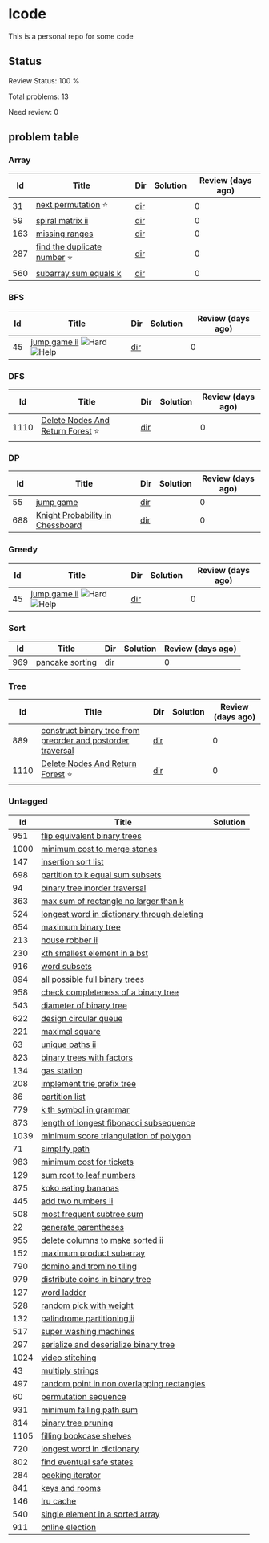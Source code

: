 # lcode
This is a personal repo for some code
## Status
Review Status: 100 %  

Total problems: 13

Need review: 0


## problem table
### Array
| Id | Title | Dir | Solution | Review (days ago)|
|----|-------|----------|-----|------------------|
|31|[next permutation](None)  ⭐ |[dir](https://github.com/ggppwx/lcode/blob/master/Algorithm/)||0|
|59|[spiral matrix ii](None) |[dir](https://github.com/ggppwx/lcode/blob/master/Algorithm/)||0|
|163|[missing ranges](None) |[dir](https://github.com/ggppwx/lcode/blob/master/Algorithm/)||0|
|287|[find the duplicate number](None)  ⭐ |[dir](https://github.com/ggppwx/lcode/blob/master/Algorithm/)||0|
|560|[subarray sum equals k](None) |[dir](https://github.com/ggppwx/lcode/blob/master/Algorithm/)||0|

### BFS
| Id | Title | Dir | Solution | Review (days ago)|
|----|-------|----------|-----|------------------|
|45|[jump game ii](None)  ![Hard](https://img.shields.io/badge/-Hard-red.svg)  ![Help](https://img.shields.io/badge/stats-Help-yellow.svg)|[dir](https://github.com/ggppwx/lcode/blob/master/Algorithm/)||0|

### DFS
| Id | Title | Dir | Solution | Review (days ago)|
|----|-------|----------|-----|------------------|
|1110|[Delete Nodes And Return Forest](None)  ⭐ |[dir](https://github.com/ggppwx/lcode/blob/master/Algorithm/)||0|

### DP
| Id | Title | Dir | Solution | Review (days ago)|
|----|-------|----------|-----|------------------|
|55|[jump game](None) |[dir](https://github.com/ggppwx/lcode/blob/master/Algorithm/)||0|
|688|[Knight Probability in Chessboard](None) |[dir](https://github.com/ggppwx/lcode/blob/master/Algorithm/)||0|

### Greedy
| Id | Title | Dir | Solution | Review (days ago)|
|----|-------|----------|-----|------------------|
|45|[jump game ii](None)  ![Hard](https://img.shields.io/badge/-Hard-red.svg)  ![Help](https://img.shields.io/badge/stats-Help-yellow.svg)|[dir](https://github.com/ggppwx/lcode/blob/master/Algorithm/)||0|

### Sort
| Id | Title | Dir | Solution | Review (days ago)|
|----|-------|----------|-----|------------------|
|969|[pancake sorting](None) |[dir](https://github.com/ggppwx/lcode/blob/master/Algorithm/)||0|

### Tree
| Id | Title | Dir | Solution | Review (days ago)|
|----|-------|----------|-----|------------------|
|889|[construct binary tree from preorder and postorder traversal](None) |[dir](https://github.com/ggppwx/lcode/blob/master/Algorithm/)||0|
|1110|[Delete Nodes And Return Forest](None)  ⭐ |[dir](https://github.com/ggppwx/lcode/blob/master/Algorithm/)||0|

### Untagged
| Id | Title | Solution |
|----|-------|----------|
|951|[flip equivalent binary trees](None)||
|1000|[minimum cost to merge stones](None)||
|147|[insertion sort list](None)||
|698|[partition to k equal sum subsets](None)||
|94|[binary tree inorder traversal](None)||
|363|[max sum of rectangle no larger than k](None)||
|524|[longest word in dictionary through deleting](None)||
|654|[maximum binary tree](None)||
|213|[house robber ii](None)||
|230|[kth smallest element in a bst](None)||
|916|[word subsets](None)||
|894|[all possible full binary trees](None)||
|958|[check completeness of a binary tree](None)||
|543|[diameter of binary tree](None)||
|622|[design circular queue](None)||
|221|[maximal square](None)||
|63|[unique paths ii](None)||
|823|[binary trees with factors](None)||
|134|[gas station](None)||
|208|[implement trie prefix tree](None)||
|86|[partition list](None)||
|779|[k th symbol in grammar](None)||
|873|[length of longest fibonacci subsequence](None)||
|1039|[minimum score triangulation of polygon](None)||
|71|[simplify path](None)||
|983|[minimum cost for tickets](None)||
|129|[sum root to leaf numbers](None)||
|875|[koko eating bananas](None)||
|445|[add two numbers ii](None)||
|508|[most frequent subtree sum](None)||
|22|[generate parentheses](None)||
|955|[delete columns to make sorted ii](None)||
|152|[maximum product subarray](None)||
|790|[domino and tromino tiling](None)||
|979|[distribute coins in binary tree](None)||
|127|[word ladder](None)||
|528|[random pick with weight](None)||
|132|[palindrome partitioning ii](None)||
|517|[super washing machines](None)||
|297|[serialize and deserialize binary tree](None)||
|1024|[video stitching](None)||
|43|[multiply strings](None)||
|497|[random point in non overlapping rectangles](None)||
|60|[permutation sequence](None)||
|931|[minimum falling path sum](None)||
|814|[binary tree pruning](None)||
|1105|[filling bookcase shelves](None)||
|720|[longest word in dictionary](None)||
|802|[find eventual safe states](None)||
|284|[peeking iterator](None)||
|841|[keys and rooms](None)||
|146|[lru cache](None)||
|540|[single element in a sorted array](None)||
|911|[online election](None)||



[comment]: <timestamp:>